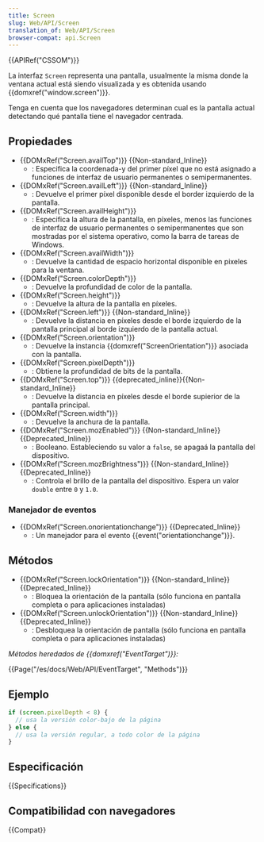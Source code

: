 ```yaml
---
title: Screen
slug: Web/API/Screen
translation_of: Web/API/Screen
browser-compat: api.Screen
---
```


{{APIRef("CSSOM")}}

La interfaz `Screen` representa una pantalla,
usualmente la misma donde la ventana actual está siendo visualizada y
es obtenida usando {{domxref("window.screen")}}.

Tenga en cuenta que los navegadores determinan cual es la pantalla actual
detectando qué pantalla tiene el navegador centrada.

## Propiedades

- {{DOMxRef("Screen.availTop")}} {{Non-standard_Inline}}
  - : Especifica la coordenada-y del primer píxel que no está asignado a funciones de interfaz de usuario permanentes o semipermanentes.
- {{DOMxRef("Screen.availLeft")}} {{Non-standard_Inline}}
  - : Devuelve el primer píxel disponible desde el border izquierdo de la pantalla.
- {{DOMxRef("Screen.availHeight")}}
  - : Especifica la altura de la pantalla, en píxeles, menos las funciones de interfaz de usuario permanentes o semipermanentes que son mostradas por el sistema operativo, como la barra de tareas de Windows.
- {{DOMxRef("Screen.availWidth")}}
  - : Devuelve la cantidad de espacio horizontal disponible en pixeles para la ventana.
- {{DOMxRef("Screen.colorDepth")}}
  - : Devuelve la profundidad de color de la pantalla.
- {{DOMxRef("Screen.height")}}
  - : Devuelve la altura de la pantalla en píxeles.
- {{DOMxRef("Screen.left")}} {{Non-standard_Inline}}
  - : Devuelve la distancia en píxeles desde el borde izquierdo de la pantalla principal al borde izquierdo de la pantalla actual.
- {{DOMxRef("Screen.orientation")}}
  - : Devuelve la instancia {{domxref("ScreenOrientation")}} asociada con la pantalla.
- {{DOMxRef("Screen.pixelDepth")}}
  - : Obtiene la profundidad de bits de la pantalla.
- {{DOMxRef("Screen.top")}} {{deprecated_inline}}{{Non-standard_Inline}}
  - : Devuelve la distancia en píxeles desde el borde supierior de la pantalla principal.
- {{DOMxRef("Screen.width")}}
  - : Devuelve la anchura de la pantalla.
- {{DOMxRef("Screen.mozEnabled")}} {{Non-standard_Inline}} {{Deprecated_Inline}}
  - : Booleano. Estableciendo su valor a `false`, se apagaá la pantalla del dispositivo.
- {{DOMxRef("Screen.mozBrightness")}} {{Non-standard_Inline}} {{Deprecated_Inline}}
  - : Controla el brillo de la pantalla del dispositivo. Espera un valor `double` entre `0` y `1.0`.

### Manejador de eventos

- {{DOMxRef("Screen.onorientationchange")}} {{Deprecated_Inline}}
  - : Un manejador para el evento {{event("orientationchange")}}.

## Métodos

- {{DOMxRef("Screen.lockOrientation")}} {{Non-standard_Inline}} {{Deprecated_Inline}}
  - : Bloquea la orientación de la pantalla (sólo funciona en pantalla completa o para aplicaciones instaladas)
- {{DOMxRef("Screen.unlockOrientation")}} {{Non-standard_Inline}} {{Deprecated_Inline}}
  - : Desbloquea la orientación de pantalla (sólo funciona en pantalla completa o para aplicaciones instaladas)

_Métodos heredados de {{domxref("EventTarget")}}:_

{{Page("/es/docs/Web/API/EventTarget", "Methods")}}

## Ejemplo

```js
if (screen.pixelDepth < 8) {
  // usa la versión color-bajo de la página
} else {
  // usa la versión regular, a todo color de la página
}
```

## Especificación

{{Specifications}}

## Compatibilidad con navegadores

{{Compat}}
